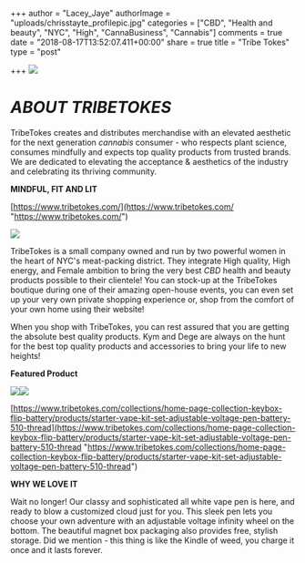 +++
author = "Lacey_Jaye"
authorImage = "uploads/chrisstayte_profilepic.jpg"
categories = ["CBD", "Health and beauty", "NYC", "High", "CannaBusiness", "Cannabis"]
comments = true
date = "2018-08-17T13:52:07.411+00:00"
share = true
title = "Tribe Tokes"
type = "post"

+++
![](/uploads/tribetokeslogo.png)

# **_ABOUT TRIBETOKES_**

TribeTokes creates and distributes merchandise with an elevated aesthetic for the next generation _cannabis_ consumer - who respects plant science, consumes mindfully and expects top quality products from trusted brands. We are dedicated to elevating the acceptance & aesthetics of the industry and celebrating its thriving community.

**MINDFUL, FIT AND LIT**

[https://www.tribetokes.com/](https://www.tribetokes.com/ "https://www.tribetokes.com/")

![](/uploads/tribetokes.jpg)

TribeTokes is a small company owned and run by two powerful women in the heart of NYC's meat-packing district. They integrate High quality, High energy, and Female ambition to bring the very best _CBD_ health and beauty products possible to their clientele! You can stock-up at the TribeTokes boutique during one of their amazing open-house events, you can even set up your very own private shopping experience or, shop from the comfort of your own home using their website! 

When you shop with TribeTokes, you can rest assured that you are getting the absolute best quality products. Kym and Dege are always on the hunt for the best top quality products and accessories to bring your life to new heights! 

**Featured Product**

![](/uploads/whitevapepen.jpg)![](/uploads/closedwhitekit.jpg)

[https://www.tribetokes.com/collections/home-page-collection-keybox-flip-battery/products/starter-vape-kit-set-adjustable-voltage-pen-battery-510-thread](https://www.tribetokes.com/collections/home-page-collection-keybox-flip-battery/products/starter-vape-kit-set-adjustable-voltage-pen-battery-510-thread "https://www.tribetokes.com/collections/home-page-collection-keybox-flip-battery/products/starter-vape-kit-set-adjustable-voltage-pen-battery-510-thread")

**WHY WE LOVE IT**

Wait no longer! Our classy and sophisticated all white vape pen is here, and ready to blow a customized cloud just for you. This sleek pen lets you choose your own adventure with an adjustable voltage infinity wheel on the bottom. The beautiful magnet box packaging also provides free, stylish storage. Did we mention - this thing is like the Kindle of weed, you charge it once and it lasts forever.